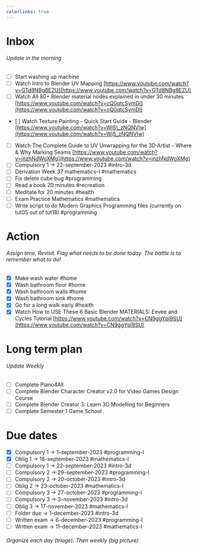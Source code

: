 ```yaml
---
colorlinks: true
---
```


# Inbox
###### Update in the morning

* [ ] Start washing up machine
* [ ] Watch Intro to Blender UV Mapping [https://www.youtube.com/watch?v=GTd8NBg8EZU](https://www.youtube.com/watch?v=GTd8NBg8EZU)
* [ ] Watch All 80+ Blender material nodes explained in under 30 minutes [https://www.youtube.com/watch?v=cQ0qtcSymDI](https://www.youtube.com/watch?v=cQ0qtcSymDI)
* [ ] Watch Texture Painting - Quick Start Guide - Blender [https://www.youtube.com/watch?v=WjS\_zNQNVlw](https://www.youtube.com/watch?v=WjS_zNQNVlw)
* [ ] Watch The Complete Guide to UV Unwrapping for the 3D Artist - Where & Why Marking Seams [https://www.youtube.com/watch?v=jnzhNdWoXMg](https://www.youtube.com/watch?v=jnzhNdWoXMg)
* [ ] Compulsory 1 -> 22-september-2023 #intro-3d
* [ ] Derivation Week 37 mathematics-I #mathematics
* [ ] Fix delete cube bug #programming
* [ ] Read a book 20 minutes #recreation
* [ ] Meditate for 20 minutes #health
* [ ] Exam Practice Mathematics #mathematics
* [ ] Write script to do Modern Graphics Programming files (currently on tut05 out of tut18) #programming
# Action
###### Assign time. Revisit. Flag what needs to be done today. The battle is to remember what to do!

* [x] Make wash water #home
* [x] Wash bathroom floor #home
* [x] Wash bathroom walls #home
* [x] Wash bathroom sink #home
* [x] Go for a long walk early #health
* [x] Watch How to USE These 6 Basic Blender MATERIALS: Eevee and Cycles Tutorial [https://www.youtube.com/watch?v=CN9ggYpl9SU](https://www.youtube.com/watch?v=CN9ggYpl9SU)

# Long term plan
###### Update Weekly

* [ ] Complete Piano4All
* [ ] Complete Blender Character Creator v2.0 for Video Games Design Course
* [ ] Complete Blender Creator 3: Learn 3D Modelling for Beginners
* [ ] Complete Semester 1 Game School

# Due dates

* [x] Compulsory 1 -> 1-september-2023  #programming-I 
* [x] Oblig 1      -> 18-september-2023 #mathematics-I
* [ ] Compulsory 1 -> 22-september-2023 #intro-3d
* [ ] Compulsory 2 -> 29-september-2023 #programming-I
* [ ] Compulsory 2 -> 20-october-2023   #intro-3d
* [ ] Oblig 2      -> 23-october-2023   #mathematics-I
* [ ] Compulsory 3 -> 27-october-2023   #programming-I
* [ ] Compulsory 3 -> 3-november-2023   #intro-3d
* [ ] Oblig 3      -> 17-november-2023  #mathematics-I
* [ ] Folder due   -> 1-december-2023   #intro-3d
* [ ] Written exam -> 6-december-2023   #programming-I
* [ ] Written exam -> 11-december-2023  #mathematics-I

###### Organize each day (triage). Then weekly (big picture)

